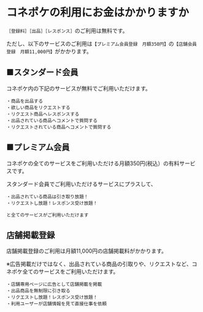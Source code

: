 # コネポケの利用にお金はかかりますか

`［登録料］［出品］［レスポンス］`のご利用は無料です。

ただし、以下のサービスのご利用は`【プレミアム会員登録　月額350円】`の`【店舗会員登録　月額11,000円】`がかかります。

## ■スタンダード会員

コネポケ内の下記のサービスが無料でご利用いただけます。

    ・商品を出品する
    ・欲しい商品をリクエストする
    ・リクエスト商品へレスポンスする
    ・出品されている商品へコメントで質問する
    ・リクエストされている商品へコメントで質問する

## ■プレミアム会員

コネポケの全てのサービスをご利用いただける月額350円(税込）の有料サービスです。  

   スタンダード会員でご利用いただけるサービスにプラスして、

    ・出品されている商品は引き取り放題！  
    ・リクエストし放題！レスポンス受け放題！

    と全てのサービスがご利用いただけます

## 店舗掲載登録

店舗掲載登録のご利用は月額11,000円の店舗掲載料がかかります。

※広告掲載だけではなく、出品されている商品の引取りや、リクエストなど、コネポケ全てのサービスをご利用いただけます。

    ・店舗専用ページに広告として店舗掲載を掲載
    ・出品商品を無制限に引き取る
    ・リクエストし放題！レスポンス受け放題！
    ・利用ユーザーが店舗情報を見て直接仕事を依頼
    

